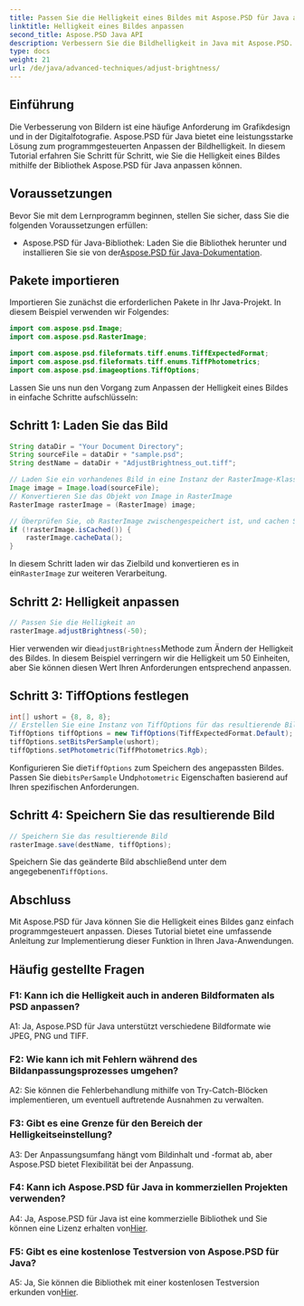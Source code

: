 ```yaml
---
title: Passen Sie die Helligkeit eines Bildes mit Aspose.PSD für Java an
linktitle: Helligkeit eines Bildes anpassen
second_title: Aspose.PSD Java API
description: Verbessern Sie die Bildhelligkeit in Java mit Aspose.PSD. Schritt-für-Schritt-Anleitung zum programmgesteuerten Anpassen der Bildhelligkeit.
type: docs
weight: 21
url: /de/java/advanced-techniques/adjust-brightness/
---
```

## Einführung

Die Verbesserung von Bildern ist eine häufige Anforderung im Grafikdesign und in der Digitalfotografie. Aspose.PSD für Java bietet eine leistungsstarke Lösung zum programmgesteuerten Anpassen der Bildhelligkeit. In diesem Tutorial erfahren Sie Schritt für Schritt, wie Sie die Helligkeit eines Bildes mithilfe der Bibliothek Aspose.PSD für Java anpassen können.

## Voraussetzungen

Bevor Sie mit dem Lernprogramm beginnen, stellen Sie sicher, dass Sie die folgenden Voraussetzungen erfüllen:

-  Aspose.PSD für Java-Bibliothek: Laden Sie die Bibliothek herunter und installieren Sie sie von der[Aspose.PSD für Java-Dokumentation](https://reference.aspose.com/psd/java/).

## Pakete importieren

Importieren Sie zunächst die erforderlichen Pakete in Ihr Java-Projekt. In diesem Beispiel verwenden wir Folgendes:

```java
import com.aspose.psd.Image;
import com.aspose.psd.RasterImage;

import com.aspose.psd.fileformats.tiff.enums.TiffExpectedFormat;
import com.aspose.psd.fileformats.tiff.enums.TiffPhotometrics;
import com.aspose.psd.imageoptions.TiffOptions;
```

Lassen Sie uns nun den Vorgang zum Anpassen der Helligkeit eines Bildes in einfache Schritte aufschlüsseln:

## Schritt 1: Laden Sie das Bild

```java
String dataDir = "Your Document Directory";
String sourceFile = dataDir + "sample.psd";
String destName = dataDir + "AdjustBrightness_out.tiff";

// Laden Sie ein vorhandenes Bild in eine Instanz der RasterImage-Klasse
Image image = Image.load(sourceFile);
// Konvertieren Sie das Objekt von Image in RasterImage
RasterImage rasterImage = (RasterImage) image;

// Überprüfen Sie, ob RasterImage zwischengespeichert ist, und cachen Sie RasterImage für eine bessere Leistung
if (!rasterImage.isCached()) {
    rasterImage.cacheData();
}
```

 In diesem Schritt laden wir das Zielbild und konvertieren es in ein`RasterImage` zur weiteren Verarbeitung.

## Schritt 2: Helligkeit anpassen

```java
// Passen Sie die Helligkeit an
rasterImage.adjustBrightness(-50);
```

 Hier verwenden wir die`adjustBrightness`Methode zum Ändern der Helligkeit des Bildes. In diesem Beispiel verringern wir die Helligkeit um 50 Einheiten, aber Sie können diesen Wert Ihren Anforderungen entsprechend anpassen.

## Schritt 3: TiffOptions festlegen

```java
int[] ushort = {8, 8, 8};
// Erstellen Sie eine Instanz von TiffOptions für das resultierende Bild
TiffOptions tiffOptions = new TiffOptions(TiffExpectedFormat.Default);
tiffOptions.setBitsPerSample(ushort);
tiffOptions.setPhotometric(TiffPhotometrics.Rgb);
```

 Konfigurieren Sie die`TiffOptions` zum Speichern des angepassten Bildes. Passen Sie die`bitsPerSample` Und`photometric` Eigenschaften basierend auf Ihren spezifischen Anforderungen.

## Schritt 4: Speichern Sie das resultierende Bild

```java
// Speichern Sie das resultierende Bild
rasterImage.save(destName, tiffOptions);
```

 Speichern Sie das geänderte Bild abschließend unter dem angegebenen`TiffOptions`.

## Abschluss

Mit Aspose.PSD für Java können Sie die Helligkeit eines Bildes ganz einfach programmgesteuert anpassen. Dieses Tutorial bietet eine umfassende Anleitung zur Implementierung dieser Funktion in Ihren Java-Anwendungen.

## Häufig gestellte Fragen

### F1: Kann ich die Helligkeit auch in anderen Bildformaten als PSD anpassen?

A1: Ja, Aspose.PSD für Java unterstützt verschiedene Bildformate wie JPEG, PNG und TIFF.

### F2: Wie kann ich mit Fehlern während des Bildanpassungsprozesses umgehen?

A2: Sie können die Fehlerbehandlung mithilfe von Try-Catch-Blöcken implementieren, um eventuell auftretende Ausnahmen zu verwalten.

### F3: Gibt es eine Grenze für den Bereich der Helligkeitseinstellung?

A3: Der Anpassungsumfang hängt vom Bildinhalt und -format ab, aber Aspose.PSD bietet Flexibilität bei der Anpassung.

### F4: Kann ich Aspose.PSD für Java in kommerziellen Projekten verwenden?

 A4: Ja, Aspose.PSD für Java ist eine kommerzielle Bibliothek und Sie können eine Lizenz erhalten von[Hier](https://purchase.aspose.com/buy).

### F5: Gibt es eine kostenlose Testversion von Aspose.PSD für Java?

 A5: Ja, Sie können die Bibliothek mit einer kostenlosen Testversion erkunden von[Hier](https://releases.aspose.com/).